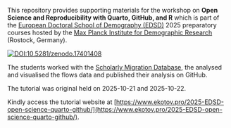 This repository provides supporting materials for the workshop on **Open Science and Reproducibility with Quarto, GitHub, and R** which is part of the [European Doctoral School of Demography (EDSD)](https://www.eaps.nl/edsd/About-EDSD) 2025 preparatory courses hosted by the [Max Planck Institute for Demographic Research](https://demogr.mpg.de/) (Rostock, Germany).

[![DOI:10.5281/zenodo.17401408](https://zenodo.org/badge/DOI/10.5281/zenodo.17401408.svg)](https://doi.org/10.5281/zenodo.17401408)

The students worked with the [Scholarly Migration Database](https://www.scholarlymigration.org/), the analysed and visualised the flows data and published their analysis on GitHub.

The tutorial was original held on 2025-10-21 and 2025-10-22.

Kindly access the tutorial website at [https://www.ekotov.pro/2025-EDSD-open-science-quarto-github/](https://www.ekotov.pro/2025-EDSD-open-science-quarto-github/).
